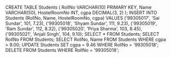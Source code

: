 CREATE TABLE Students (
    RollNo VARCHAR(10) PRIMARY KEY,
    Name VARCHAR(50),
    HostelRoomNo INT,
    cgpa DECIMAL(3, 2)
);
INSERT INTO Students (RollNo, Name, HostelRoomNo, cgpa) VALUES
('99305017', 'Sai Sundar', 101, 7.23),
('99305018', 'Shyam Sundar', 111, 9.23),
('99305019', 'Ram Sundar', 112, 8.32),
('99305020', 'Priya Sharma', 103, 8.45),
('99305021', 'Anjali Singh', 104, 9.10);
SELECT * FROM Students;
SELECT RollNo FROM Students;
SELECT RollNo, Name FROM Students WHERE cgpa > 9.00;
UPDATE Students SET cgpa = 9.46 WHERE RollNo = '99305018';
DELETE FROM Students WHERE RollNo = '99305018';
